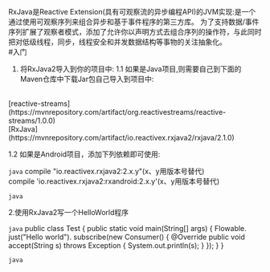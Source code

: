 RxJava是Reactive Extension(具有可观察流的异步编程API)的JVM实现:是一个通过使用可观察序列来组合异步和基于事件程序的第三方库。
为了支持数据/事件序列扩展了观察者模式，添加了允许你以声明方式去组合序列的操作符，与此同时把对低级线程，同步，线程安全和并发数据结构等事物的关注抽象化。
<br>
#入门
1. 将RxJava2导入到你的项目中:
1.1 如果是Java项目,则需要自己到下面的Maven仓库中下载Jar包自己导入到项目中:
<br>
[reactive-streams](https://mvnrepository.com/artifact/org.reactivestreams/reactive-streams/1.0.0)
<br>
[RxJava](https://mvnrepository.com/artifact/io.reactivex.rxjava2/rxjava/2.1.0)

1.2 如果是Android项目，添加下列依赖即可使用:


```java```
compile "io.reactivex.rxjava2:2.x.y"(x、y用版本号替代)
<br>
compile 'io.reactivex.rxjava2:rxandroid:2.x.y'(x、y用版本号替代)

```java```


2.使用RxJava2写一个HelloWorld程序


```java```
public class Test {
    public static void main(String[] args) {
        Flowable.
                just("Hello world").
                subscribe(new Consumer<String>() {
            @Override
            public void accept(String s) throws Exception {
                System.out.println(s);
            }
        });
    }
}


```java```




